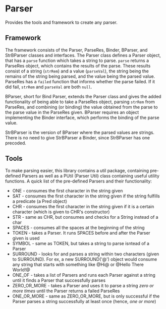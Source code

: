# Parser
Provides the tools and framework to create any parser.
## Framework
The framework consists of the Parser, ParseRes, Binder, BParser, and StrBParser classes and interfaces.
The Parser class defines a Parser object, that has a ```parse``` function which takes a string to parse. ```parse``` returns a ParseRes object, which contains the results of the parse. These results consist of a string (```strRem```) and a value (```parseVal```), the string being the remains of the string being parsed, and the value being the parsed value.
ParseRes has a ```failed``` function that informs whether the parse failed. If it did fail, ```strRem``` and ```parseVal``` are both ```null```.

BParser, short for Bind Parser, extends the Parser class and gives the added functionality of being able to take a ParseRes object, parsing ```strRem``` from ParseRes, and combining (or binding) the value obtained from the parse to the parse value in the ParseRes given.
BParser requires an object implementing the Binder interface, which performs the binding of the parse value.

StrBParser is the version of BParser where the parsed values are strings. There is no need to give StrBParser a Binder, since StrBParser has one precoded.

## Tools
To make parsing easier, this library contains a util package, containing pre-defined Parsers as well as a PUtil (Parser Util) class containing useful utility functions.
A quick list of the pre-defined Parsers and their functionality:
* ONE - consumes the first character in the string given
* SAT - consumes the first character in the string given if the string fulfills a predicate (a Pred object)
* CHR - consumes the first character in the string given if it is a certain character (which is given to CHR's constructor)
* STR - same as CHR, but consumes and checks for a String instead of a char
* SPACES - consumes all the spaces at the beginning of the string
* TOKEN - takes a Parser. It runs SPACES before and after the Parser given is used
* SYMBOL - same as TOKEN, but takes a string to parse isntead of a Parser
* SURROUND - looks for and parses a string within two characters (given to SURROUND). For ex, a new SURROUND('@') object would consume any string that starts with something like @Hi@ or @Hello There World!@
* ONE_OF - takes a list of Parsers and runs each Parser against a string until it finds a Parser that successfully parses
* ZERO_OR_MORE - takes a Parser and uses it to parse a string _zero or more times_ until the Parser returns a failed ParseRes
* ONE_OR_MORE - same as ZERO_OR_MORE, but is only successful if the Parser parses a string successfully at least once (hence, _one or more_)
